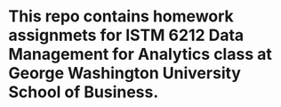 # This repo contains homework assignmets for ISTM 6212 Data Management for Analytics class at George Washington University School of Business. 
